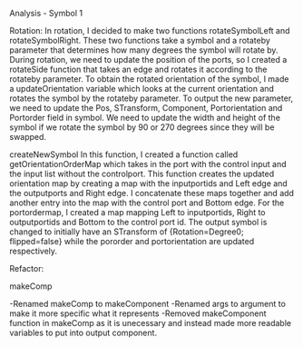 ﻿Analysis - Symbol 1

Rotation:
In rotation, I decided to make two functions rotateSymbolLeft and rotateSymbolRight. These two functions take a symbol and a rotateby parameter that determines how many degrees 
the symbol will rotate by. During rotation, we need to update the position of the ports, so I created a rotateSide function that takes an edge and rotates it according to the rotateby
parameter. To obtain the rotated orientation of the symbol, I made a updateOrientation variable which looks at the current orientation and rotates the symbol by the rotateby parameter. 
To output the new parameter, we need to update the Pos, STransform, Component, Portorientation and Portorder field in symbol. We need to update the width and height of the symbol if we
rotate the symbol by 90 or 270 degrees since they will be swapped.

createNewSymbol
In this function, I created a function called getOrientationOrderMap which takes in the port with the control input and the input list without the controlport. This function creates the
updated orientation map by creating a map with the inputportids and Left edge and the outputports and Right edge. I concatenate these maps together and add another entry into the map
with the control port and Bottom edge. For the portordermap, I created a map mapping Left to inputportids, Right to outputportids and Bottom to the control port id. The output symbol is
changed to initially have an STransform of {Rotation=Degree0; flipped=false} while the pororder and portorientation are updated respectively. 

Refactor:

makeComp 

-Renamed makeComp to makeComponent
-Renamed args to argument to make it more specific what it represents
-Removed makeComponent function in makeComp as it is unecessary and instead made more readable variables to put into output component.